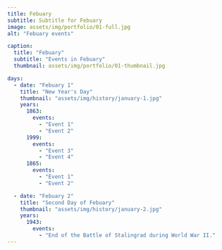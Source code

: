 ```yaml
---
title: Febuary
subtitle: Subtitle for Febuary
image: assets/img/portfolio/01-full.jpg
alt: "Febuary events"

caption:
  title: "Febuary"
  subtitle: "Events in Febuary"
  thumbnail: assets/img/portfolio/01-thumbnail.jpg

days:
  - date: "Febuary 1"
    title: "New Year's Day"
    thumbnail: "assets/img/history/january-1.jpg"
    years:
      1863:
        events:
          - "Event 1"
          - "Event 2"
      1999:
        events:
          - "Event 3"
          - "Event 4"
      1865:
        events:
          - "Event 1"
          - "Event 2"

  - date: "Febuary 2"
    title: "Second Day of Febuary"
    thumbnail: "assets/img/history/january-2.jpg"
    years:
      1943:
        events:
          - "End of the Battle of Stalingrad during World War II."
---
```

